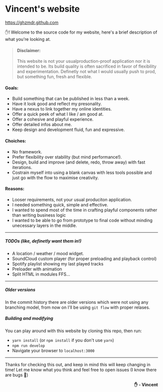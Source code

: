 # Vincent's website

<https://ghzmdr.github.com>

✋! Welcome to the source code for my website, here's a brief description of what you're looking at.

> #### Disclaimer:
>
> This website is not your usualproduction-proof application nor it is intended to be.
Its build quality is often sacrificed in favor of flexibility and experimentation.
Definetly not what I would usually push to prod, but something fun, fresh and flexible.



#### Goals:

+ Build something that can be published in less than a week.
+ Have it look good and reflect my presonality.
+ Have a nexus to link together my online identities.
+ Offer a quick peek of what I like / am good at.
+ Offer a cohesive and playful experience.
+ Offer detailed infos about me.
+ Keep design and development fluid, fun and expressive.


#### Choiches:

+ No framework.
+ Prefer flexibility over stability (but mind performance!).
+ Design, build and improve (and delete, redo, throw away) with fast iterations.
+ Costrain myself into using a blank canvas with less tools possible and just go with the flow to maximise creativity.


#### Reasons:

+ Looser requirements, not your usual produciton application.
+ I needed something quick, simple and effective.
+ I wanted to spend most of the time in crafting playful components rather than writing business logic
+ I wanted to be able to go from prototype to final code without minding unecessary layers in the middle.

___
##### TODOs (like, definetly want them in!)

+ A location / weather / mood widget.
+ SoundCloud custom player (for proper preloading and playback control)
+ Spotify playlist showing my last played tracks
+ Preloader with animation
+ Split HTML in modules FFS...

____

##### Older versions
In the commit history there are older versions which were not using any branching model, from now on I'll be using `git flow` with proper relases.


##### Building and modifying
You can play around with this website by cloning this repo, then run:

+ `yarn install` (or `npm install` if you don't use `yarn`)
+ `npm run develop`
+ Navigate your browser to `localhost:3000`

____

Thanks for checking this out, and keep in mind this will keep changing in time!
Let me know what you think and feel free to open issues (I know there are bugs 🎉)


<span style="text-align: right; width: 100%; display: block; font-weight: bold;">
   ✋ - Vincent
</span>
